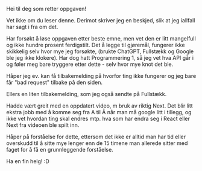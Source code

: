 Hei til deg som retter oppgaven! 

Vet ikke om du leser denne. Derimot skriver jeg en beskjed, slik at jeg iallfall har sagt i fra om det. 

Har forsøkt å løse oppgaven etter beste emne, men vet den er litt mangelfull og ikke hundre prosent ferdigstilt. Det å legge til gjøremål, fungerer ikke skikkelig selv hvor mye jeg forsøkte, (brukte ChatGPT, Fullstækk og Google ble jeg ikke klokere). Har dog hatt Programmering 1, så jeg vet hva API går i og føler meg bare tryggere etter dette - selv hvor mye knot det ble.

Håper jeg ev. kan få tilbakemelding på hvorfor ting ikke fungerer og jeg bare får "bad request" tilbake på den siden. 

Ellers en liten tilbakemelding, som jeg også sendte på Fullstækk. 

Hadde vært greit med en oppdatert video, m bruk av riktig Next. Det blir litt ekstra jobb med å komme seg fra A til Å når man må google litt i tillegg, og ikke vet hvordan ting skal endres mtp. hva som har endra seg i React eller Next fra videoen ble spilt inn. 

Håper på forståelse for dette, ettersom det ikke er alltid man har tid eller overskudd til å sitte mye lenger enn de 15 timene man allerede sitter med faget for å få en grunnleggende forståelse. 

Ha en fin helg! :D 
